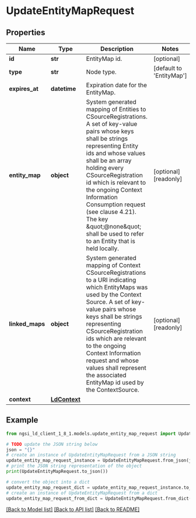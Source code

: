 # UpdateEntityMapRequest


## Properties

Name | Type | Description | Notes
------------ | ------------- | ------------- | -------------
**id** | **str** | EntityMap id.  | [optional] 
**type** | **str** | Node type.  | [default to 'EntityMap']
**expires_at** | **datetime** | Expiration date for the EntityMap.  | 
**entity_map** | **object** | System generated mapping of Entities to CSourceRegistrations.  A set of key-value pairs whose keys shall be strings representing  Entity ids and whose values shall be an array holding every  CSourceRegistration id which is relevant to the ongoing Context  Information Consumption request (see clause 4.21).   The key \&quot;@none\&quot; shall be used to refer to an Entity that is held locally.  | [optional] [readonly] 
**linked_maps** | **object** | System generated mapping of Context CSourceRegistrations to a URI  indicating which EntityMaps was used by the Context Source.  A set of key-value pairs whose keys shall be strings representing  CSourceRegistration ids which are relevant to the ongoing Context  Information request and whose values shall represent the associated  EntityMap id used by the ContextSource.  | [optional] [readonly] 
**context** | [**LdContext**](LdContext.md) |  | 

## Example

```python
from ngsi_ld_client_1_8_1.models.update_entity_map_request import UpdateEntityMapRequest

# TODO update the JSON string below
json = "{}"
# create an instance of UpdateEntityMapRequest from a JSON string
update_entity_map_request_instance = UpdateEntityMapRequest.from_json(json)
# print the JSON string representation of the object
print(UpdateEntityMapRequest.to_json())

# convert the object into a dict
update_entity_map_request_dict = update_entity_map_request_instance.to_dict()
# create an instance of UpdateEntityMapRequest from a dict
update_entity_map_request_from_dict = UpdateEntityMapRequest.from_dict(update_entity_map_request_dict)
```
[[Back to Model list]](../README.md#documentation-for-models) [[Back to API list]](../README.md#documentation-for-api-endpoints) [[Back to README]](../README.md)


